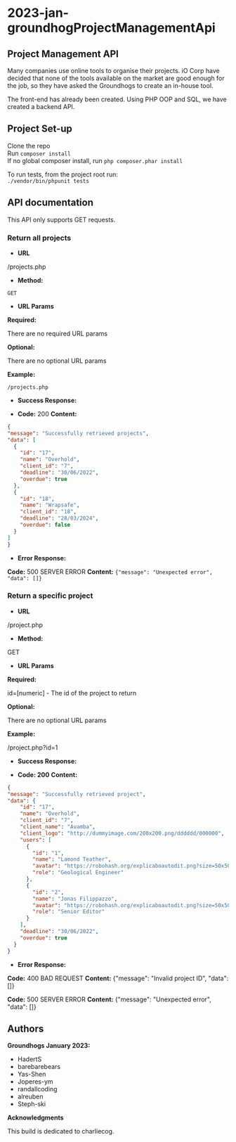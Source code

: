 # 2023-jan-groundhogProjectManagementApi

## Project Management API

Many companies use online tools to organise their projects. iO Corp have decided that none of the tools available on the market are good enough for the job, so they have asked the Groundhogs to create an in-house tool.

The front-end has already been created. Using PHP OOP and SQL, we have created a backend API. 


## Project Set-up

Clone the repo  
Run `composer install`  
If no global composer install, run `php composer.phar install`

To run tests, from the project root run:  
`./vendor/bin/phpunit tests`


## API documentation

This API only supports GET requests.

### Return all projects

* **URL**

/projects.php

* **Method:**

 `GET`

* **URL Params**

 **Required:**

 There are no required URL params

 **Optional:**

 There are no optional URL params

 **Example:**

 `/projects.php`

* **Success Response:**

 * **Code:** 200 
   **Content:** 

```json
{
"message": "Successfully retrieved projects",
"data": [
  {
    "id": "17",
    "name": "Overhold",
    "client_id": "7",
    "deadline": "30/06/2022",
    "overdue": true
  },
  {
    "id": "18",
    "name": "Wrapsafe",
    "client_id": "18",
    "deadline": "28/03/2024",
    "overdue": false
  }
]
}
```

* **Error Response:**

 **Code:** 500 SERVER ERROR 
 **Content:** `{"message": "Unexpected error", "data": []}`




### Return a specific project

* **URL**

/project.php

* **Method:**

GET

* **URL Params**

 **Required:**

id=[numeric] - The id of the project to return

 **Optional:**

There are no optional URL params

 **Example:**

/project.php?id=1

* **Success Response:**

 * **Code: 200**
   **Content:**
   
```json   
{
"message": "Successfully retrieved project",
"data": {
    "id": "17",
    "name": "Overhold",
    "client_id": "7",
    "client_name": "Avamba",
    "client_logo": "http://dummyimage.com/200x200.png/dddddd/000000",
    "users": [
      {
        "id": "1",
        "name": "Lamond Teather",
        "avatar": "https://robohash.org/explicaboautodit.png?size=50x50&set=set1",
        "role": "Geological Engineer"
      },
      {
        "id": "2",
        "name": "Jonas Filippazzo",
        "avatar": "https://robohash.org/explicaboautodit.png?size=50x50&set=set1",
        "role": "Senior Editor"
      }
    ],
    "deadline": "30/06/2022", 
    "overdue": true
  }
}
````

* **Error Response:**

 **Code:** 400 BAD REQUEST
 **Content:** {"message": "Invalid project ID", "data": []}

 **Code:** 500 SERVER ERROR
 **Content:** {"message": "Unexpected error", "data": []}





## Authors

**Groundhogs January 2023:**
* HadertS 
* barebarebears 
* Yas-Shen 
* Joperes-ym 
* randallcoding 
* alreuben 
* Steph-ski

**Acknowledgments**

This build is dedicated to charliecog.
